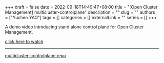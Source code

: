 +++ 
draft = false
date = 2022-09-18T14:49:47+08:00
title = "[Open Cluster Management] multicluster-controlplane"
description = ""
slug = ""
authors = ["Yuchen YAO"]
tags = []
categories = []
externalLink = ""
series = []
+++

A demo video introducing stand alone control plane for Open Cluster Management.
<!-- {{< youtube fTaU9dncgHY >}} -->
[click here to watch](https://www.youtube.com/watch?v=fTaU9dncgHY)
<br>

---

[multicluster-controlplane repo](https://github.com/open-cluster-management-io/multicluster-controlplane)
